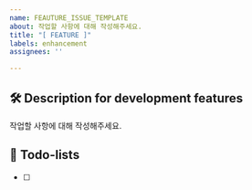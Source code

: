 ```yaml
---
name: FEAUTURE_ISSUE_TEMPLATE
about: 작업할 사항에 대해 작성해주세요.
title: "[ FEATURE ]"
labels: enhancement
assignees: ''

---
```


## 🛠️ Description for development features
작업할 사항에 대해 작성해주세요.

## 📝 Todo-lists
- [ ]
